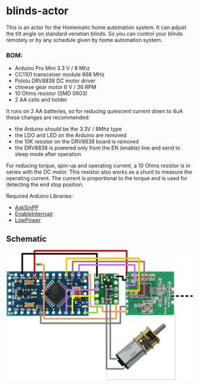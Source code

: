 # blinds-actor

This is an actor for the Homematic home automation system.
It can adjust the tilt angle on standard venetian blinds.
So you can control your blinds remotely or by any schedule given by home automation system.

### BOM:
- Arduino Pro Mini 3.3 V / 8 Mhz
- CC1101 transceiver module 868 MHz
- Pololu DRV8838 DC motor driver
- chinese gear motor 6 V / 36 RPM
- 10 Ohms resistor (SMD 0603)
- 2 AA cells and holder

It runs on 2 AA batteries, so for reducing quiescent current down to 4uA these changes are recommended:
- the Arduino should be the 3.3V / 8Mhz type
- the LDO and LED on the Arduino are removed
- the 10K resistor on the DRV8838 board is removed
- the DRV8838 is powered only from the EN (enable) line and send to sleep mode after operation

For reducing torque, spin-up and operating current, a 10 Ohms resistor is in series with the DC motor. 
This resistor also works as a shunt to measure the operating current.
The current is proportional to the torque and is used for detecting the end stop position.

Required Arduino Libraries:
- [AskSinPP](https://github.com/pa-pa/AskSinPP)
- [EnableInterrupt](https://github.com/GreyGnome/EnableInterrupt)
- [LowPower](https://github.com/rocketscream/Low-Power)

## Schematic
![schematic](Drawing1.png)

